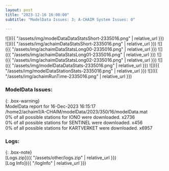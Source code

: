 ```yaml
---
layout: post
title: "2023-12-16 16:00:00"
subtitle: "ModelData Issues: 3; A-CHAIM System Issues: 0"

---
```


![]({{ "/assets/img/modelDataDataStatsShort-2335016.png" | relative_url }})
![]({{ "/assets/img/achaimDataStatsShort-2335016.png" | relative_url }})
![]({{ "/assets/img/achaimDataStatsLong00-2335016.png" | relative_url }})
![]({{ "/assets/img/achaimDataStatsLong01-2335016.png" | relative_url }})
![]({{ "/assets/img/achaimDataStatsLong02-2335016.png" | relative_url }})
![]({{ "/assets/img/modelDataDataStats-2335016.png" | relative_url }})
![]({{ "/assets/img/modelDataStationStats-2335016.png" | relative_url }})
![]({{ "/assets/img/achaimRunTime-2335016.png" | relative_url }})


### ModelData Issues:  
  
{: .box-warning}  
 ModelData report for 16-Dec-2023 16:15:17   
 /home2/achaim1/A-CHAIM/modelData/2023/350/16/modelData.mat   
 0% of all possible stations for IONO were downloaded. x2736   
 0% of all possible stations for SENTINEL were downloaded. x456   
 0% of all possible stations for KARTVERKET were downloaded. x6957   
  


### Logs:  
  
{: .box-note}  
[Logs.zip]({{ "/assets/other/logs.zip" | relative_url }})  
[Log Info]({{ "/logInfo" | relative_url }})  
